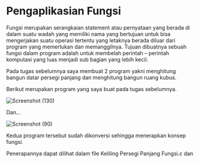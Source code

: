 # Pengaplikasian Fungsi
Fungsi merupakan serangkaian statement atau pernyataan yang berada di dalam suatu wadah yang memiliki nama yang bertujuan untuk bisa mengerjakan suatu operasi tertentu yang letaknya berada diluar dari program yang memerlukan dan memanggilnya. Tujuan dibuatnya sebuah fungsi dalam program adalah untuk membelah perintah – perintah komputasi yang luas menjadi sub bagian yang lebih kecil.

Pada tugas sebelumnya saya membuat 2 program yakni menghitung bangun datar persegi panjang dan menghitung bangun ruang kubus.

Berikut merupakan program yang saya buat pada tugas sebelumnya.

![Screenshot (130)](https://user-images.githubusercontent.com/114977501/196042621-b3258722-39ec-4df2-a3c0-570cbd215151.png)

Dan...

![Screenshot (90)](https://user-images.githubusercontent.com/114977501/196042641-342c74bb-0297-4248-a798-f5048c8e8d91.png)

Kedua program tersebut sudah dikonversi sehingga menerapkan konsep fungsi.

Penerapannya dapat dilihat dalam file Keliling Persegi Panjang Fungsi.c dan 
